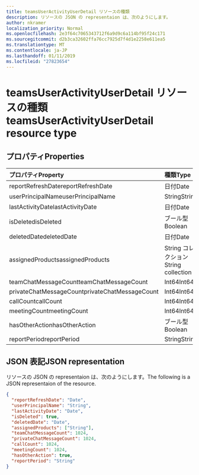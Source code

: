 ```yaml
---
title: teamsUserActivityUserDetail リソースの種類
description: リソースの JSON の representaion は、次のようにします。
author: nkramer
localization_priority: Normal
ms.openlocfilehash: 2e3f64c7065343712f6a9d9c6a114bf95f24c171
ms.sourcegitcommit: d2b3ca32602ffa76cc7925d7f4d1e2258e611ea5
ms.translationtype: MT
ms.contentlocale: ja-JP
ms.lasthandoff: 01/11/2019
ms.locfileid: "27823654"
---
```

# <a name="teamsuseractivityuserdetail-resource-type"></a><span data-ttu-id="42f17-103">teamsUserActivityUserDetail リソースの種類</span><span class="sxs-lookup"><span data-stu-id="42f17-103">teamsUserActivityUserDetail resource type</span></span>

## <a name="properties"></a><span data-ttu-id="42f17-104">プロパティ</span><span class="sxs-lookup"><span data-stu-id="42f17-104">Properties</span></span>

| <span data-ttu-id="42f17-105">プロパティ</span><span class="sxs-lookup"><span data-stu-id="42f17-105">Property</span></span>                | <span data-ttu-id="42f17-106">種類</span><span class="sxs-lookup"><span data-stu-id="42f17-106">Type</span></span>              |
| :---------------------- | :---------------- |
| <span data-ttu-id="42f17-107">reportRefreshDate</span><span class="sxs-lookup"><span data-stu-id="42f17-107">reportRefreshDate</span></span>       | <span data-ttu-id="42f17-108">日付</span><span class="sxs-lookup"><span data-stu-id="42f17-108">Date</span></span>              |
| <span data-ttu-id="42f17-109">userPrincipalName</span><span class="sxs-lookup"><span data-stu-id="42f17-109">userPrincipalName</span></span>       | <span data-ttu-id="42f17-110">String</span><span class="sxs-lookup"><span data-stu-id="42f17-110">String</span></span>            |
| <span data-ttu-id="42f17-111">lastActivityDate</span><span class="sxs-lookup"><span data-stu-id="42f17-111">lastActivityDate</span></span>        | <span data-ttu-id="42f17-112">日付</span><span class="sxs-lookup"><span data-stu-id="42f17-112">Date</span></span>              |
| <span data-ttu-id="42f17-113">isDeleted</span><span class="sxs-lookup"><span data-stu-id="42f17-113">isDeleted</span></span>               | <span data-ttu-id="42f17-114">ブール型</span><span class="sxs-lookup"><span data-stu-id="42f17-114">Boolean</span></span>           |
| <span data-ttu-id="42f17-115">deletedDate</span><span class="sxs-lookup"><span data-stu-id="42f17-115">deletedDate</span></span>             | <span data-ttu-id="42f17-116">日付</span><span class="sxs-lookup"><span data-stu-id="42f17-116">Date</span></span>              |
| <span data-ttu-id="42f17-117">assignedProducts</span><span class="sxs-lookup"><span data-stu-id="42f17-117">assignedProducts</span></span>        | <span data-ttu-id="42f17-118">String コレクション</span><span class="sxs-lookup"><span data-stu-id="42f17-118">String collection</span></span> |
| <span data-ttu-id="42f17-119">teamChatMessageCount</span><span class="sxs-lookup"><span data-stu-id="42f17-119">teamChatMessageCount</span></span>    | <span data-ttu-id="42f17-120">Int64</span><span class="sxs-lookup"><span data-stu-id="42f17-120">Int64</span></span>             |
| <span data-ttu-id="42f17-121">privateChatMessageCount</span><span class="sxs-lookup"><span data-stu-id="42f17-121">privateChatMessageCount</span></span> | <span data-ttu-id="42f17-122">Int64</span><span class="sxs-lookup"><span data-stu-id="42f17-122">Int64</span></span>             |
| <span data-ttu-id="42f17-123">callCount</span><span class="sxs-lookup"><span data-stu-id="42f17-123">callCount</span></span>               | <span data-ttu-id="42f17-124">Int64</span><span class="sxs-lookup"><span data-stu-id="42f17-124">Int64</span></span>             |
| <span data-ttu-id="42f17-125">meetingCount</span><span class="sxs-lookup"><span data-stu-id="42f17-125">meetingCount</span></span>            | <span data-ttu-id="42f17-126">Int64</span><span class="sxs-lookup"><span data-stu-id="42f17-126">Int64</span></span>             |
| <span data-ttu-id="42f17-127">hasOtherAction</span><span class="sxs-lookup"><span data-stu-id="42f17-127">hasOtherAction</span></span>          | <span data-ttu-id="42f17-128">ブール型</span><span class="sxs-lookup"><span data-stu-id="42f17-128">Boolean</span></span>           |
| <span data-ttu-id="42f17-129">reportPeriod</span><span class="sxs-lookup"><span data-stu-id="42f17-129">reportPeriod</span></span>            | <span data-ttu-id="42f17-130">String</span><span class="sxs-lookup"><span data-stu-id="42f17-130">String</span></span>            |

## <a name="json-representation"></a><span data-ttu-id="42f17-131">JSON 表記</span><span class="sxs-lookup"><span data-stu-id="42f17-131">JSON representation</span></span>

<span data-ttu-id="42f17-132">リソースの JSON の representaion は、次のようにします。</span><span class="sxs-lookup"><span data-stu-id="42f17-132">The following is a JSON representaion of the resource.</span></span>

<!-- {
  "blockType": "resource",
  "@odata.type": "microsoft.graph.teamsUserActivityUserDetail"
} -->

```json
{
  "reportRefreshDate": "Date", 
  "userPrincipalName": "String", 
  "lastActivityDate": "Date", 
  "isDeleted": true, 
  "deletedDate": "Date", 
  "assignedProducts": ["String"],
  "teamChatMessageCount": 1024, 
  "privateChatMessageCount": 1024, 
  "callCount": 1024, 
  "meetingCount": 1024, 
  "hasOtherAction": true, 
  "reportPeriod": "String"
}
```
